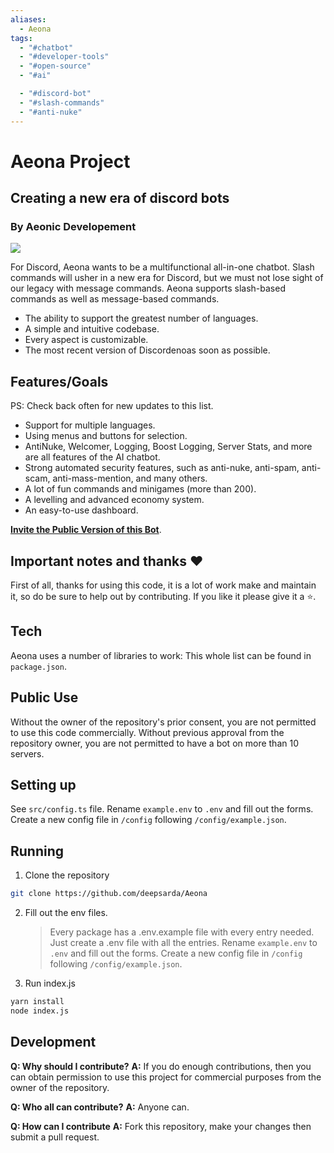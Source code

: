 ```yaml
---
aliases:
  - Aeona
tags:
  - "#chatbot"
  - "#developer-tools"
  - "#open-source"
  - "#ai"

  - "#discord-bot"
  - "#slash-commands"
  - "#anti-nuke"
---
```

# Aeona Project

## Creating a new era of discord bots

### By Aeonic Developement

<a href="https://aeonabot.xyz/support"><img src="https://aeonabot.xyz/logo.webp"></a>

For Discord, Aeona wants to be a multifunctional all-in-one chatbot.
Slash commands will usher in a new era for Discord, but we must not lose sight of our legacy with message commands.
Aeona supports slash-based commands as well as message-based commands.

- The ability to support the greatest number of languages.
- A simple and intuitive codebase.
- Every aspect is customizable.
- The most recent version of Discordenoas soon as possible.

## Features/Goals

PS: Check back often for new updates to this list.

- Support for multiple languages.
- Using menus and buttons for selection.
- AntiNuke, Welcomer, Logging, Boost Logging, Server Stats, and more are all features of the AI chatbot.
- Strong automated security features, such as anti-nuke, anti-spam, anti-scam, anti-mass-mention, and many others.
- A lot of fun commands and minigames (more than 200).
- A levelling and advanced economy system.
- An easy-to-use dashboard.

[**Invite the Public Version of this Bot**](https://www.aeonabot.xyz).

## Important notes and thanks ❤️

First of all, thanks for using this code, it is a lot of work make and maintain it, so do be sure to help out by contributing.
If you like it please give it a ⭐.

## Tech

Aeona uses a number of libraries to work:
This whole list can be found in `package.json`.

## Public Use

Without the owner of the repository's prior consent, you are not permitted to use this code commercially.
Without previous approval from the repository owner, you are not permitted to have a bot on more than 10 servers.

## Setting up

See `src/config.ts` file.
Rename `example.env` to `.env` and fill out the forms.
Create a new config file in `/config` following `/config/example.json`.

## Running

1. Clone the repository

```bash
git clone https://github.com/deepsarda/Aeona
```

2. Fill out the env files.
   > Every package has a .env.example file with every entry needed. Just create a .env file with all the entries.
Rename `example.env` to `.env` and fill out the forms.
Create a new config file in `/config` following `/config/example.json`.

3. Run index.js

```bash
yarn install
node index.js
```

## Development

**Q: Why should I contribute?**
**A:** If you do enough contributions, then you can obtain permission to use this project for commercial purposes from the owner of the repository.

**Q: Who all can contribute?**
**A:** Anyone can.

**Q: How can I contribute**
**A:** Fork this repository, make your changes then submit a pull request.


